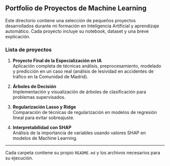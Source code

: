 ## Portfolio de Proyectos de Machine Learning

Este directorio contiene una selección de pequeños proyectos desarrollados durante mi formación en Inteligencia Artificial y aprendizaje automático. Cada proyecto incluye su notebook, dataset y una breve explicación.

### Lista de proyectos

1. **Proyecto Final de la Especialización en IA**  
   Aplicación completa de técnicas análisis, preprocesamiento, modelado y predicción en un caso real (análisis de lesividad en accidentes de tráfico en la Comunidad de Madrid).

2. **Árboles de Decisión**  
   Implementación y visualización de árboles de clasificación para problemas supervisados.

3. **Regularización Lasso y Ridge**  
   Comparación de técnicas de regularización en modelos de regresión lineal para evitar sobreajuste.

4. **Interpretabilidad con SHAP**  
   Análisis de la importancia de variables usando valores SHAP en modelos de Machine Learning.

---

Cada carpeta contiene su propio `README.md` y los archivos necesarios para su ejecución.
